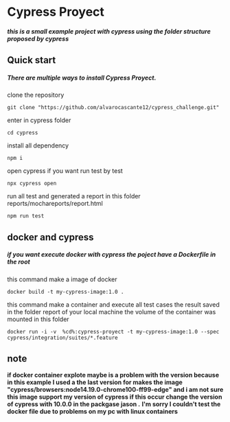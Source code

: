 # Cypress Proyect
##### this is a small example project with cypress using the folder structure proposed by cypress

## Quick start
#####  There are multiple ways to install Cypress Proyect.
clone the repository


    git clone "https://github.com/alvarocascante12/cypress_challenge.git"

enter in cypress folder


    cd cypress
install all dependency


    npm i
open cypress if you want run test by test


    npx cypress open

run all test and generated a report in this folder reports/mochareports/report.html

    npm run test

## docker and cypress
##### if you want execute docker with cypress the poject have a Dockerfile in the root

this command make a image of docker

    docker build -t my-cypress-image:1.0 .
this command make a container and execute all test cases the result saved in the folder report of your local machine the volume of the container was mounted in this folder



    docker run -i -v  %cd%:cypress-proyect -t my-cypress-image:1.0 --spec cypress/integration/suites/*.feature

## note
**if docker container explote maybe is a problem with the version because in this example I used a the last version for makes the image "cypress/browsers:node14.19.0-chrome100-ff99-edge" and i am not sure this image support my version of cypress if this occur change the version of cypress with 10.0.0 in the packgase jason .**
**I'm sorry I couldn't test the docker file due to problems on my pc with linux containers**
